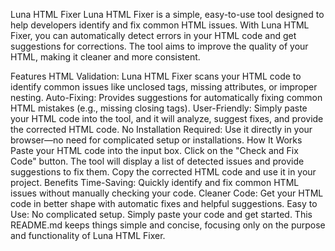Luna HTML Fixer
Luna HTML Fixer is a simple, easy-to-use tool designed to help developers identify and fix common HTML issues. With Luna HTML Fixer, you can automatically detect errors in your HTML code and get suggestions for corrections. The tool aims to improve the quality of your HTML, making it cleaner and more consistent.

Features
HTML Validation: Luna HTML Fixer scans your HTML code to identify common issues like unclosed tags, missing attributes, or improper nesting.
Auto-Fixing: Provides suggestions for automatically fixing common HTML mistakes (e.g., missing closing </li> tags).
User-Friendly: Simply paste your HTML code into the tool, and it will analyze, suggest fixes, and provide the corrected HTML code.
No Installation Required: Use it directly in your browser—no need for complicated setup or installations.
How It Works
Paste your HTML code into the input box.
Click on the "Check and Fix Code" button.
The tool will display a list of detected issues and provide suggestions to fix them.
Copy the corrected HTML code and use it in your project.
Benefits
Time-Saving: Quickly identify and fix common HTML issues without manually checking your code.
Cleaner Code: Get your HTML code in better shape with automatic fixes and helpful suggestions.
Easy to Use: No complicated setup. Simply paste your code and get started.
This README.md keeps things simple and concise, focusing only on the purpose and functionality of Luna HTML Fixer.
